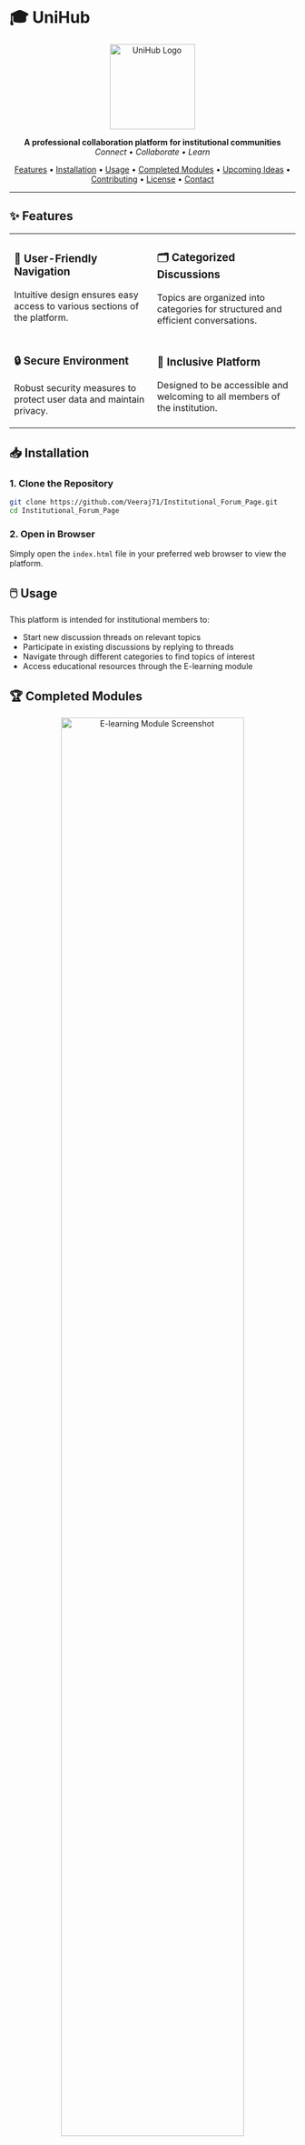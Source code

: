# 🎓 UniHub

<p align="center">
  <img src="/images/campusconnectlogowithouttext.png" alt="UniHub Logo" width="150" height="150">
</p>

<p align="center">
  <b>A professional collaboration platform for institutional communities</b><br>
  <i>Connect • Collaborate • Learn</i>
</p>

<p align="center">
  <a href="#features">Features</a> •
  <a href="#installation">Installation</a> •
  <a href="#usage">Usage</a> •
  <a href="#completed-modules">Completed Modules</a> •
  <a href="#upcoming-ideas">Upcoming Ideas</a> •
  <a href="#contributing">Contributing</a> •
  <a href="#license">License</a> •
  <a href="#contact">Contact</a>
</p>

---

## ✨ Features

<table>
  <tr>
    <td width="50%">
      <h3>🧭 User-Friendly Navigation</h3>
      <p>Intuitive design ensures easy access to various sections of the platform.</p>
    </td>
    <td width="50%">
      <h3>🗂️ Categorized Discussions</h3>
      <p>Topics are organized into categories for structured and efficient conversations.</p>
    </td>
  </tr>
  <tr>
    <td width="50%">
      <h3>🔒 Secure Environment</h3>
      <p>Robust security measures to protect user data and maintain privacy.</p>
    </td>
    <td width="50%">
      <h3>🤝 Inclusive Platform</h3>
      <p>Designed to be accessible and welcoming to all members of the institution.</p>
    </td>
  </tr>
</table>

## 📥 Installation

### 1. Clone the Repository

```bash
git clone https://github.com/Veeraj71/Institutional_Forum_Page.git
cd Institutional_Forum_Page
```

### 2. Open in Browser

Simply open the `index.html` file in your preferred web browser to view the platform.

## 🖱️ Usage

This platform is intended for institutional members to:

- Start new discussion threads on relevant topics
- Participate in existing discussions by replying to threads
- Navigate through different categories to find topics of interest
- Access educational resources through the E-learning module

## 🏆 Completed Modules

<div align="center">
  <img src="https://via.placeholder.com/800x400" alt="E-learning Module Screenshot" width="80%">
</div>

### 🎓 E-learning Module

> **✅ COMPLETED AND DEPLOYED**

Our comprehensive E-learning module offers:

- **Complete resources** for all years, branches, and subjects
- **Organized study materials**, lecture notes, and reference guides
- **User-friendly interface** for seamless educational experience
- **Downloadable content** for offline studying
- **Regular updates** with the latest curriculum materials

## 🚀 Upcoming Ideas

We're continuously working to enhance the platform with new features:

### 🤝 Alumni Connect Features

- A networking module to **connect students with alumni**
- Career guidance, mentorship, and professional networking opportunities
- Alumni events and webinar announcements

### 🗺️ Interactive College Map

- A **digital map of the campus** to assist newcomers
- Navigation assistance for key locations such as classrooms, administrative offices, and libraries
- Location-based notifications and updates

## 👨‍💻 Contributing

Contributions are welcome! Please follow these steps:

1. Fork the repository
2. Create a new branch (`git checkout -b feature/YourFeature`)
3. Commit your changes (`git commit -m 'Add YourFeature'`)
4. Push to the branch (`git push origin feature/YourFeature`)
5. Open a Pull Request

Please ensure your code adheres to the project's coding standards and includes appropriate documentation.

## 📜 License

This project is licensed under the Apache-2.0 License. See the [LICENSE](LICENSE) file for details.

## 📬 Contact

For any questions or suggestions, please [open an issue](https://github.com/Veeraj71/Institutional_Forum_Page/issues/new) in this repository.

<p align="center">
  Made with ❤️ by the UniHub Team
</p>
